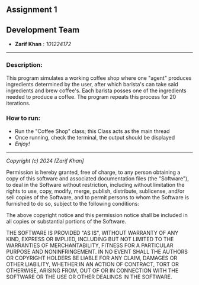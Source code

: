 Assignment 1
-------------------------------------------------------------------
## Development Team 
- __Zarif Khan__ : _101224172_
-------------------------------------------------------------------
### Description:
This program simulates a working coffee shop where one "agent" produces ingredients determined by the user,
after which barista's can take said ingredients and brew coffee's. Each barista posses one of the ingredients needed
to produce a coffee. The program repeats this process for 20 iterations.

### How to run:
- Run the "Coffee Shop" class; this Class acts as the main thread
- Once running, check the terminal, the output should be displayed
- _Enjoy!_

---------------------------------------------------------------------


_Copyright (c) 2024 [Zarif Khan]_

Permission is hereby granted, free of charge, to any person obtaining a copy
of this software and associated documentation files (the "Software"), to deal
in the Software without restriction, including without limitation the rights
to use, copy, modify, merge, publish, distribute, sublicense, and/or sell
copies of the Software, and to permit persons to whom the Software is
furnished to do so, subject to the following conditions:

The above copyright notice and this permission notice shall be included in all
copies or substantial portions of the Software.

THE SOFTWARE IS PROVIDED "AS IS", WITHOUT WARRANTY OF ANY KIND, EXPRESS OR
IMPLIED, INCLUDING BUT NOT LIMITED TO THE WARRANTIES OF MERCHANTABILITY,
FITNESS FOR A PARTICULAR PURPOSE AND NONINFRINGEMENT. IN NO EVENT SHALL THE
AUTHORS OR COPYRIGHT HOLDERS BE LIABLE FOR ANY CLAIM, DAMAGES OR OTHER
LIABILITY, WHETHER IN AN ACTION OF CONTRACT, TORT OR OTHERWISE, ARISING FROM,
OUT OF OR IN CONNECTION WITH THE SOFTWARE OR THE USE OR OTHER DEALINGS IN THE
SOFTWARE.






